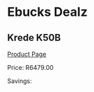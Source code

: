 
# Ebucks Dealz
## Krede K50B
[Product Page](https://www.ebucks.com/web/shop/productSelected.do?prodId=1227955264&catId=1130195724)

Price: R6479.00

Savings: 


	